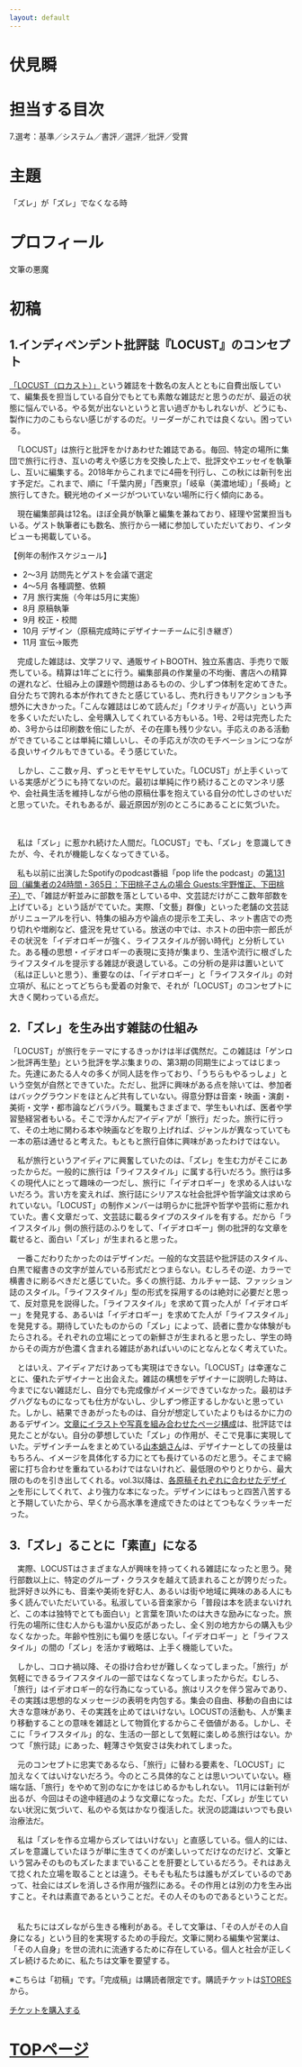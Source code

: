 ```yaml
---
layout: default
---
```


# 伏見瞬

# 担当する目次
7.選考：基準／システム／書評／選評／批評／受賞

# 主題
「ズレ」が「ズレ」でなくなる時

# プロフィール
文筆の悪魔

# 初稿
## 1.インディペンデント批評誌『LOCUST』のコンセプト

[「LOCUST（ロカスト）」](https://locust.booth.pm/)という雑誌を十数名の友人とともに自費出版していて、編集長を担当している自分でもとても素敵な雑誌だと思うのだが、最近の状態に悩んでいる。やる気が出ないというと言い過ぎかもしれないが、どうにも、製作に力のこもらない感じがするのだ。リーダーがこれでは良くない。困っている。

　「LOCUST」は旅行と批評をかけあわせた雑誌である。毎回、特定の場所に集団で旅行に行き、互いの考えや感じ方を交換した上で、批評文やエッセイを執筆し、互いに編集する。2018年からこれまでに4冊を刊行し、この秋には新刊を出す予定だ。これまで、順に「千葉内房」「西東京」「岐阜（美濃地域）」「長崎」と旅行してきた。観光地のイメージがついていない場所に行く傾向にある。

　現在編集部員は12名。ほぼ全員が執筆と編集を兼ねており、経理や営業担当もいる。ゲスト執筆者にも数名、旅行から一緒に参加していただいており、インタビューも掲載している。

【例年の制作スケジュール】
- 2〜3月 訪問先とゲストを会議で選定
- 4〜5月 各種調整、依頼
- 7月 旅行実施（今年は5月に実施）
- 8月 原稿執筆
- 9月 校正・校閲
- 10月 デザイン（原稿完成時にデザイナーチームに引き継ぎ）
- 11月 宣伝→販売
　

　完成した雑誌は、文学フリマ、通販サイトBOOTH、独立系書店、手売りで販売している。精算は1年ごとに行う。編集部員の作業量の不均衡、書店への精算の遅れなど、仕組み上の課題や問題はあるものの、少しずつ体制を定めてきた。自分たちで誇れる本が作れてきたと感じているし、売れ行きもリアクションも予想外に大きかった。「こんな雑誌はじめて読んだ」「クオリティが高い」という声を多くいただいたし、全号購入してくれている方もいる。1号、2号は完売したため、3号からは印刷数を倍にしたが、その在庫も残り少ない。手応えのある活動ができていることは単純に嬉しいし、その手応えが次のモチベーションにつながる良いサイクルもできている。そう感じていた。　

　しかし、ここ数ヶ月、ずっとモヤモヤしていた。「LOCUST」が上手くいっている実感がどうにも持てないのだ。最初は単純に作り続けることのマンネリ感や、会社員生活を維持しながら他の原稿仕事を抱えている自分の忙しさのせいだと思っていた。それもあるが、最近原因が別のところにあることに気づいた。

　

　私は「ズレ」に惹かれ続けた人間だ。「LOCUST」でも、「ズレ」を意識してきたが、今、それが機能しなくなってきている。

　私も以前に出演したSpotifyのpodcast番組「pop life the podcast」の[第131回（編集者の24時間・365日：下田桃子さんの場合 Guests:宇野惟正、下田桃子）](https://open.spotify.com/episode/4f9qgBITE5QRX0Pm31KjVT?si=fPwIBZUpT_Swlw56oMedlA&dl_branch=1)で、「雑誌が軒並みに部数を落としている中、文芸誌だけがここ数年部数を上げている」という話がでていた。実際、「文藝」群像」といった老舗の文芸誌がリニューアルを行い、特集の組み方や論点の提示を工夫し、ネット書店での売り切れや増刷など、盛況を見せている。放送の中では、ホストの田中宗一郎氏がその状況を「イデオロギーが強く、ライフスタイルが弱い時代」と分析していた。ある種の思想・イデオロギーの表現に支持が集まり、生活や流行に根ざしたライフスタイルを提示する雑誌が衰退している。この分析の是非は置いといて（私は正しいと思う）、重要なのは、「イデオロギー」と「ライフスタイル」の対立項が、私にとってどちらも愛着の対象で、それが「LOCUST」のコンセプトに大きく関わっている点だ。


## 2.「ズレ」を生み出す雑誌の仕組み

「LOCUST」が旅行をテーマにするきっかけは半ば偶然だ。この雑誌は「ゲンロン批評再生塾」という批評を学ぶ集まりの、第3期の同期生によってはじまった。先達にあたる人々の多くが同人誌を作っており、「うちらもやるっしょ」という空気が自然とできていた。ただし、批評に興味がある点を除いては、参加者はバックグラウンドをほとんど共有していない。得意分野は音楽・映画・演劇・美術・文学・都市論などバラバラ。職業もさまざまで、学生もいれば、医者や学習塾経営者もいる。そこで浮かんだアイディアが「旅行」だった。旅行に行って、その土地に関わる本や映画などを取り上げれば、ジャンルが異なっていても一本の筋は通せると考えた。もともと旅行自体に興味があったわけではない。

　私が旅行というアイディアに興奮していたのは、「ズレ」を生む力がそこにあったからだ。一般的に旅行は「ライフスタイル」に属する行いだろう。旅行は多くの現代人にとって趣味の一つだし、旅行に「イデオロギー」を求める人はいないだろう。言い方を変えれば、旅行誌にシリアスな社会批評や哲学論文は求められていない。「LOCUST」の制作メンバーは明らかに批評や哲学や芸術に惹かれていた。書く文章だって、文芸誌に載るタイプのスタイルを有する。だから「ライフスタイル」側の旅行誌のふりをして、「イデオロギー」側の批評的な文章を載せると、面白い「ズレ」が生まれると思った。

　一番こだわりたかったのはデザインだ。一般的な文芸誌や批評誌のスタイル、白黒で縦書きの文字が並んでいる形式だとつまらない。むしろその逆、カラーで横書きに刷るべきだと感じていた。多くの旅行誌、カルチャー誌、ファッション誌のスタイル。「ライフスタイル」型の形式を採用するのは絶対に必要だと思って、反対意見を説得した。「ライフスタイル」を求めて買った人が「イデオロギー」を発見する、あるいは「イデオロギー」を求めてた人が「ライフスタイル」を発見する。期待していたものからの「ズレ」によって、読者に豊かな体験がもたらされる。それぞれの立場にとっての新鮮さが生まれると思ったし、学生の時からその両方が色濃く含まれる雑誌があればいいのにとなんとなく考えていた。

　とはいえ、アイディアだけあっても実現はできない。「LOCUST」は幸運なことに、優れたデザイナーと出会えた。雑誌の構想をデザイナーに説明した時は、今までにない雑誌だし、自分でも完成像がイメージできていなかった。最初はチグハグなものになっても仕方がないし、少しずつ修正するしかないと思っていた。しかし、結果できあがったものは、自分が想定していたよりもはるかに力のあるデザイン。[文章にイラストや写真を組み合わせたページ構成](https://locust.booth.pm/items/1113008)は、批評誌では見たことがない。自分の夢想していた「ズレ」の作用が、そこで見事に実現していた。デザインチームをまとめている[山本蛸さん](https://octopako.xxxxxxxx.jp/)は、デザイナーとしての技量はもちろん、イメージを具体化する力にとても長けているのだと思う。そこまで綿密に打ち合わせを重ねているわけではないけれど、最低限のやりとりから、最大限のものを引き出してくれる。vol.3以降は、[各原稿それぞれに合わせたデザイン](https://locust.booth.pm/items/1690085)を形にしてくれて、より強力な本になった。デザインにはもっと四苦八苦すると予期していたから、早くから高水準を達成できたのはとてつもなくラッキーだった。


## 3.「ズレ」ることに「素直」になる

　実際、LOCUSTはさまざまな人が興味を持ってくれる雑誌になったと思う。発行部数以上に、特定のグループ・クラスタを越えて読まれることが誇りだった。批評好き以外にも、音楽や美術を好む人、あるいは街や地域に興味のある人にも多く読んでいただいている。私淑している音楽家から「普段は本を読まないけれど、この本は独特でとても面白い」と言葉を頂いたのは大きな励みになった。旅行先の場所に住む人からも温かい反応があったし、全く別の地方からの購入も少なくなかった。年齢や性別にも偏りを感じない。「イデオロギー」と「ライフスタイル」の間の「ズレ」を活かす戦略は、上手く機能していた。　　

　しかし、コロナ禍以降、その掛け合わせが難しくなってしまった。「旅行」が気軽にできるライフスタイルの一部ではなくなってしまったからだ。むしろ、「旅行」はイデオロギー的な行為になっている。旅はリスクを伴う営みであり、その実践は思想的なメッセージの表明を内包する。集会の自由、移動の自由には大きな意味があり、その実践を止めてはいけない。LOCUSTの活動も、人が集まり移動することの意味を雑誌として物質化するからこそ価値がある。しかし、そこに「ライフスタイル」的な、生活の一部として気軽に楽しめる旅行はない。かつて「旅行誌」にあった、軽薄さや気安さは失われてしまった。 　 　

　元のコンセプトに忠実であるなら、「旅行」に替わる要素を、「LOCUST」に加えなくてはいけないだろう。今のところ具体的なことは思いついていない。極端な話、「旅行」をやめて別のなにかをはじめるかもしれない。 11月には新刊が出るが、今回はその途中経過のような文章になった。ただ、「ズレ」が生じていない状況に気づいて、私のやる気はかなり復活した。状況の認識はいつでも良い治療法だ。 

 　私は「ズレを作る立場からズレてはいけない」と直感している。個人的には、ズレを意識していたほうが単に生きてくのが楽しいってだけなのだけど、文筆という営みそのものもズレたままでいることを肝要としているだろう。それはあえて捻くれた立場を取ることとは違う。そもそも私たちは誰もがズレているのであって、社会にはズレを消しさる作用が強烈にある。その作用とは別の力を生み出すこと。それは素直であるということだ。その人そのものであるということだ。 　

　私たちにはズレながら生きる権利がある。そして文筆は、「その人がその人自身になる」という目的を実現するための手段だ。文筆に関わる編集や営業は、「その人自身」を世の流れに流通するために存在している。個人と社会が正しくズレ続けるために、私たちは文筆を要望する。

※こちらは「初稿」です。「完成稿」は購読者限定です。購読チケットは[STORES](https://authors-note.stores.jp/)から。

<div class="button_wrapper">
	<a href="https://authors-note.stores.jp/" class="button">チケットを購入する</a>
</div>

# [TOPページ](./index.md)
